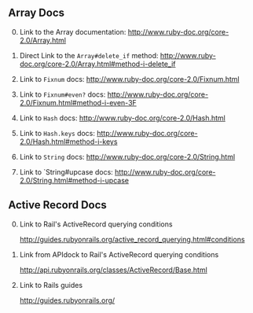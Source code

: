 ## Array Docs

0) Link to the Array documentation: http://www.ruby-doc.org/core-2.0/Array.html

1) Direct Link to the `Array#delete_if` method: http://www.ruby-doc.org/core-2.0/Array.html#method-i-delete_if

2) Link to `Fixnum` docs: http://www.ruby-doc.org/core-2.0/Fixnum.html

3) Link to `Fixnum#even?` docs: http://www.ruby-doc.org/core-2.0/Fixnum.html#method-i-even-3F

4) Link to `Hash` docs: http://www.ruby-doc.org/core-2.0/Hash.html

5) Link to `Hash.keys` docs: http://www.ruby-doc.org/core-2.0/Hash.html#method-i-keys

6) Link to `String` docs: http://www.ruby-doc.org/core-2.0/String.html

7) Link to `String#upcase docs: http://www.ruby-doc.org/core-2.0/String.html#method-i-upcase


## Active Record Docs


0) Link to Rail's ActiveRecord querying conditions

   http://guides.rubyonrails.org/active_record_querying.html#conditions

1) Link from APIdock to Rail's ActiveRecord querying conditions 
   
   http://api.rubyonrails.org/classes/ActiveRecord/Base.html

2) Link to Rails guides
  
   http://guides.rubyonrails.org/
